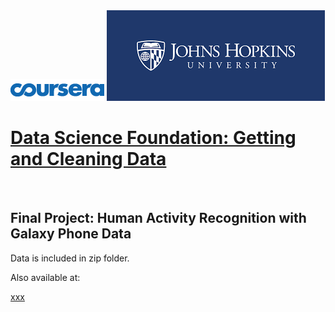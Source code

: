 <html>
    <img src="courseralogo.png"></img>
    <img src="jhulogo.png"></img> 
    <h1> <a href="https://www.coursera.org/learn/data-cleaning/home/welcome">Data Science Foundation: Getting and Cleaning Data</a></h1>
    <br>
</html>

## **Final Project: Human Activity Recognition with Galaxy Phone Data** ##

<html>
<p>Data is included in zip folder.</p> 
</html>
Also available at: 

[xxx](https://archive.ics.uci.edu/ml/datasets/Human+Activity+Recognition+Using+Smartphones) 

